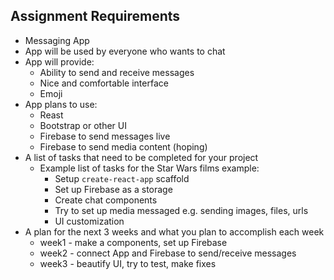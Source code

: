 ## Assignment Requirements

* Messaging App
* App will be used by everyone who wants to chat
* App will provide:
  * Ability to send and receive messages
  * Nice and comfortable interface
  * Emoji
* App plans to use:
  * Reast
  * Bootstrap or other UI
  * Firebase to send messages live
  * Firebase to send media content (hoping)
* A list of tasks that need to be completed for your project
  * Example list of tasks for the Star Wars films example:
    * Setup `create-react-app` scaffold
    * Set up Firebase as a storage
    * Create chat components
    * Try to set up media messaged e.g. sending images, files, urls
    * UI customization
* A plan for the next 3 weeks and what you plan to accomplish each week
  * week1 - make a components, set up Firebase
  * week2 - connect App and Firebase to send/receive messages
  * week3 - beautify UI, try to test, make fixes
